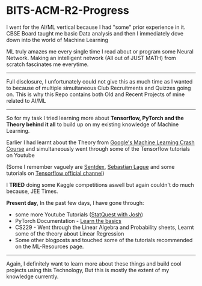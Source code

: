 # BITS-ACM-R2-Progress

I went for the AI/ML vertical because I had "some" prior experience in it. CBSE Board taught me basic Data analysis and then I immediately dove down into the world of Machine Learning

ML truly amazes me every single time I read about or program some Neural Network. Making an intelligent network (All out of JUST MATH) from scratch fascinates me everytime.

---

Full disclosure, I unfortunately could not give this as much time as I wanted to because of multiple simultaneous Club Recruitments and Quizzes going on.
This is why this Repo contains both Old and Recent Projects of mine related to AI/ML

---

So for my task I tried learning more about **Tensorflow, PyTorch and the Theory behind it all** to build up on my existing knowledge of Machine Learning.

Earlier I had learnt about the Theory from [Google's Machine Learning Crash Course](https://developers.google.com/machine-learning/crash-course)
and simultaneously went through some of the Tensorflow tutorials on Youtube 

(Some I remember vaguely are [Sentdex](https://www.youtube.com/watch?v=wQ8BIBpya2k), [Sebastian Lague](https://www.youtube.com/watch?v=bVQUSndDllU) and some tutorials on [Tensorflow official channel](https://www.youtube.com/@tensorflow))

I **TRIED** doing some Kaggle competitions aswell but again couldn't do much because, JEE Times.



**Present day**, In the past few days, I have gone through:
+ some more Youtube Tutorials ([StatQuest with Josh](https://www.youtube.com/playlist?list=PLblh5JKOoLUIxGDQs4LFFD--41Vzf-ME1))
+ PyTorch Documentation - [Learn the basics](https://pytorch.org/tutorials/beginner/basics/#learn-the-basics)
+ CS229 - Went through the Linear Algebra and Probability sheets, Learnt some of the theory about Linear Regression
+ Some other blogposts and touched some of the tutorials recommended on the ML-Resources page.

---

Again, I definitely want to learn more about these things and build cool projects using this Technology, But this is mostly the extent of my knowledge currently.
